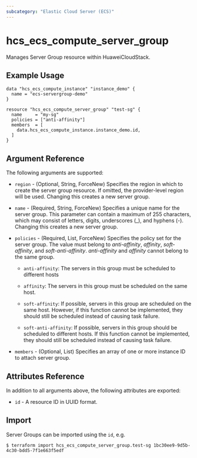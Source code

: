 ```yaml
---
subcategory: "Elastic Cloud Server (ECS)"
---
```


# hcs_ecs_compute_server_group

Manages Server Group resource within HuaweiCloudStack.

## Example Usage

```hcl
data "hcs_ecs_compute_instance" "instance_demo" {
  name = "ecs-servergroup-demo"
}

resource "hcs_ecs_compute_server_group" "test-sg" {
  name     = "my-sg"
  policies = ["anti-affinity"]
  members  = [
    data.hcs_ecs_compute_instance.instance_demo.id,
  ]
}
```

## Argument Reference

The following arguments are supported:

* `region` - (Optional, String, ForceNew) Specifies the region in which to create the server group resource. If omitted,
  the provider-level region will be used. Changing this creates a new server group.

* `name` - (Required, String, ForceNew) Specifies a unique name for the server group. This parameter can contain a
  maximum of 255 characters, which may consist of letters, digits, underscores (_), and hyphens (-). Changing this
  creates a new server group.

* `policies` - (Required, List, ForceNew) Specifies the policy set for the server group. The value must belong 
  to *anti-affinity*, *affinity*, *soft-affinity*, and *soft-anti-affinity*. *anti-affinity* and *affinity* 
  cannot belong to the same group.
  + `anti-affinity`: The servers in this group must be scheduled to different hosts

  + `affinity`: The servers in this group must be scheduled on the same host.

  + `soft-affinity`: If possible, servers in this group are scheduled on the same host. However, 
  if this function cannot be implemented, they should still be scheduled instead of causing task failure.

  + `soft-anti-affinity`: If possible, servers in this group should be scheduled to different hosts. 
  If this function cannot be implemented, they should still be scheduled instead of causing task failure.

* `members` - (Optional, List) Specifies an array of one or more instance ID to attach server group.

## Attributes Reference

In addition to all arguments above, the following attributes are exported:

* `id` - A resource ID in UUID format.

## Import

Server Groups can be imported using the `id`, e.g.

```
$ terraform import hcs_ecs_compute_server_group.test-sg 1bc30ee9-9d5b-4c30-bdd5-7f1e663f5edf
```
